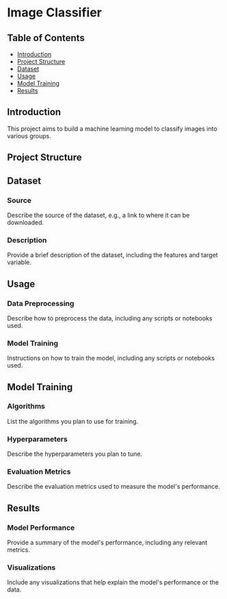# Image Classifier

## Table of Contents
- [Introduction](#introduction)
- [Project Structure](#project-structure)
- [Dataset](#dataset)
- [Usage](#usage)
- [Model Training](#model-training)
- [Results](#results)

## Introduction
This project aims to build a machine learning model to classify images into various groups.

## Project Structure


## Dataset
### Source
Describe the source of the dataset, e.g., a link to where it can be downloaded.

### Description
Provide a brief description of the dataset, including the features and target variable.


## Usage
### Data Preprocessing
Describe how to preprocess the data, including any scripts or notebooks used.

### Model Training
Instructions on how to train the model, including any scripts or notebooks used.

## Model Training
### Algorithms
List the algorithms you plan to use for training.

### Hyperparameters
Describe the hyperparameters you plan to tune.

### Evaluation Metrics
Describe the evaluation metrics used to measure the model's performance.

## Results
### Model Performance
Provide a summary of the model's performance, including any relevant metrics.

### Visualizations
Include any visualizations that help explain the model's performance or the data.
